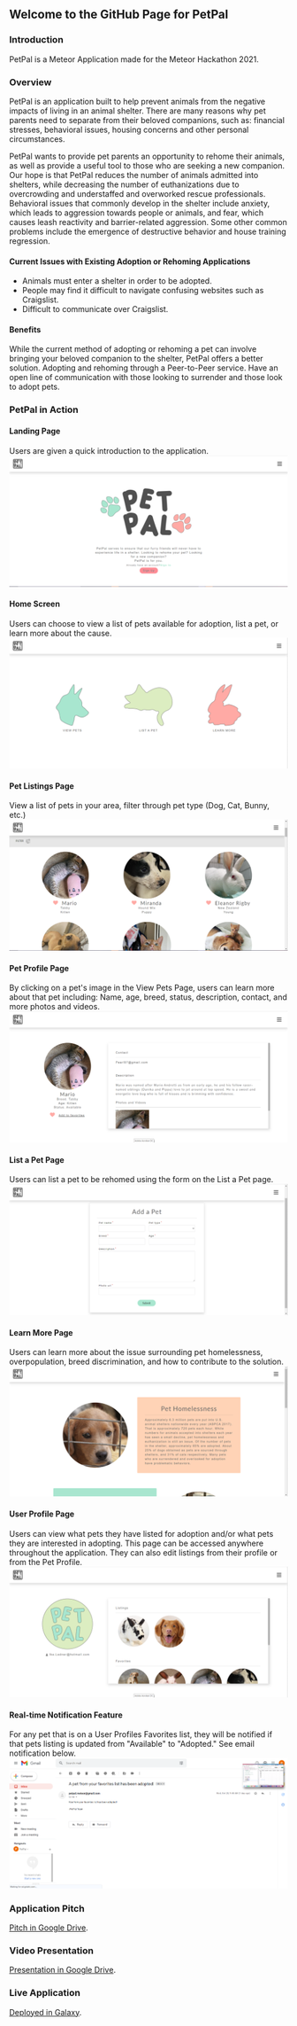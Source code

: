## Welcome to the GitHub Page for PetPal

### Introduction
PetPal is a Meteor Application made for the Meteor Hackathon 2021.

### Overview
PetPal is an application built to help prevent animals from the negative impacts of living in an animal shelter. There are many reasons why pet parents need to separate from their beloved companions, such as: financial stresses, behavioral issues, housing concerns and other personal circumstances.

PetPal wants to provide pet parents an opportunity to rehome their animals, as well as provide a useful tool to those who are seeking a new companion. Our hope is that PetPal reduces the number of animals admitted into shelters, while decreasing the number of euthanizations due to overcrowding and understaffed and overworked rescue professionals. Behavioral issues that commonly develop in the shelter include anxiety, which leads to aggression towards people or animals, and fear, which causes leash reactivity and barrier-related aggression. Some other common problems include the emergence of destructive behavior and house training regression.

#### Current Issues with Existing Adoption or Rehoming Applications
- Animals must enter a shelter in order to be adopted.
- People may find it difficult to navigate confusing websites such as Craigslist.
- Difficult to communicate over Craigslist.

#### Benefits
While the current method of adopting or rehoming a pet can involve bringing your beloved companion to the shelter, PetPal offers a better solution. Adopting and rehoming through a Peer-to-Peer service. Have an open line of communication with those looking to surrender and those look to adopt pets.

### PetPal in Action

#### Landing Page
Users are given a quick introduction to the application.
<img class="image" src="https://raw.githubusercontent.com/team404-Meteor/PetPal/master/app/public/images/landing.PNG">

#### Home Screen
Users can choose to view a list of pets available for adoption, list a pet, or learn more about the cause.
<img class="image" src="https://raw.githubusercontent.com/team404-Meteor/PetPal/master/app/public/images/home.PNG">

#### Pet Listings Page
View a list of pets in your area, filter through pet type (Dog, Cat, Bunny, etc.)
<img class="image" src="https://raw.githubusercontent.com/team404-Meteor/PetPal/master/app/public/images/petlisting.PNG">

#### Pet Profile Page
By clicking on a pet's image in the View Pets Page, users can learn more about that pet including: Name, age, breed, status, description, contact, and more photos and videos.
<img class="image" src="https://raw.githubusercontent.com/team404-Meteor/PetPal/master/app/public/images/petprofile.PNG">

#### List a Pet Page
Users can list a pet to be rehomed using the form on the List a Pet page.
<img class="image" src="https://raw.githubusercontent.com/team404-Meteor/PetPal/master/app/public/images/listpet.PNG">

#### Learn More Page
Users can learn more about the issue surrounding pet homelessness, overpopulation, breed discrimination, and how to contribute to the solution.
<img class="image" src="https://raw.githubusercontent.com/team404-Meteor/PetPal/master/app/public/images/learnmore.PNG">

#### User Profile Page
Users can view what pets they have listed for adoption and/or what pets they are interested in adopting. This page can be accessed anywhere throughout the application. They can also edit listings from their profile or from the Pet Profile.
<img class="image" src="https://raw.githubusercontent.com/team404-Meteor/PetPal/master/app/public/images/userprofile.PNG">

#### Real-time Notification Feature
For any pet that is on a User Profiles Favorites list, they will be notified if that pets listing is updated from "Available" to "Adopted." See email notification below.
<img class="image" src="https://raw.githubusercontent.com/team404-Meteor/PetPal/master/app/public/images/email.PNG">

### Application Pitch
[Pitch in Google Drive](https://docs.google.com/document/d/158GZS15s6B8U2RVoyrqqyO8hdJs4xQaRxVJB8deCJVk/edit?usp=sharing).

### Video Presentation
[Presentation in Google Drive](https://drive.google.com/file/d/14pBm4N62Zu9BEVnyU-x70gAb57xSGxI2/view?usp=sharing).

### Live Application
[Deployed in Galaxy](https://petpal.meteorapp.com/).
